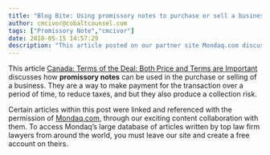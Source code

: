 ```yaml
---
title: "Blog Bite: Using promissory notes to purchase or sell a business."
author: cmcivor@cobaltcounsel.com
tags: ["Promissory Note","cmcivor"]
date: 2018-05-15 14:57:29
description: "This article posted on our partner site Mondaq.com discusses how promissory notes can be used in the purchase or selling of a business."
---
```


This article [Canada: Terms of the Deal: Both Price and Terms are Important](http://www.mondaq.com/canada/x/440042/Shareholders/Terms+of+the+Deal+Both+Price+and+Terms+are+Important) discusses how **promissory notes** can be used in the purchase or selling of a business. They are a way to make payment for the transaction over a period of time, to reduce taxes, and but they also produce a collection risk.

Certain articles within this post were linked and referenced with the permission of [Mondaq.com](https://www.mondaq.com/?clear=true), through our exciting content collaboration with them.  To access Mondaq’s large database of articles written by top law firm lawyers from around the world, you must leave our site and create a free account on theirs.
